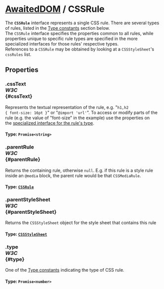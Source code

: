 # [AwaitedDOM](/docs/basic-interfaces/awaited-dom) <span>/</span> CSSRule

<div class='overview'>The <strong><code>CSSRule</code></strong> interface represents a single CSS rule. There are several types of rules, listed in the <a href="#Type_constants">Type constants</a> section below.</div>

<div class='overview'>The <code>CSSRule</code> interface specifies the properties common to all rules, while properties unique to specific rule types are specified in the more specialized interfaces for those rules' respective types.</div>

<div class='overview'>References to a <code>CSSRule</code> may be obtained by looking at a <code>CSSStyleSheet</code>'s <code>cssRules</code> list.</div>

## Properties

### .cssText <div class="specs"><i>W3C</i></div> {#cssText}

Represents the textual representation of the rule, e.g. "<code>h1,h2 { font-size: 16pt }</code>" or "<code>@import 'url'</code>". To access or modify parts of the rule (e.g. the value of "font-size" in the example) use the properties on the&nbsp;<a href="#Type_constants">specialized interface for the rule's type</a>.

#### **Type**: `Promise<string>`

### .parentRule <div class="specs"><i>W3C</i></div> {#parentRule}

Returns the containing rule, otherwise <code>null</code>. E.g. if this rule is a style rule inside an <code>@media</code> block, the parent rule would be that <code>CSSMediaRule</code>.

#### **Type**: [`CSSRule`](/docs/awaited-dom/css-rule)

### .parentStyleSheet <div class="specs"><i>W3C</i></div> {#parentStyleSheet}

Returns the <code>CSSStyleSheet</code> object for the style sheet that contains this rule

#### **Type**: [`CSSStyleSheet`](/docs/awaited-dom/css-style-sheet)

### .type <div class="specs"><i>W3C</i></div> {#type}

One of the <a href="#Type_constants">Type constants</a> indicating the type of CSS rule.

#### **Type**: `Promise<number>`

